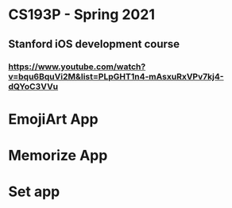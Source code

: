 # CS193P - Spring 2021
## Stanford iOS development course
### https://www.youtube.com/watch?v=bqu6BquVi2M&list=PLpGHT1n4-mAsxuRxVPv7kj4-dQYoC3VVu

# EmojiArt App

# Memorize App

# Set app
